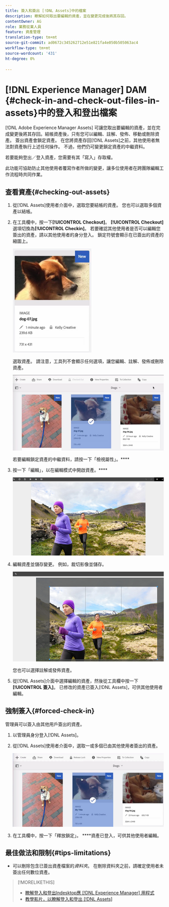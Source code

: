 ```yaml
---
title: 簽入和簽出 [!DNL Assets]中的檔案
description: 瞭解如何取出要編輯的資產，並在變更完成後將其存回。
contentOwner: AG
role: 業務從業人員
feature: 資產管理
translation-type: tm+mt
source-git-commit: ad0672c345262712e51e821fa4e050b505063ac4
workflow-type: tm+mt
source-wordcount: '431'
ht-degree: 0%

---
```



# [!DNL Experience Manager] DAM {#check-in-and-check-out-files-in-assets}中的登入和登出檔案

[!DNL Adobe Experience Manager Assets] 可讓您取出要編輯的資產，並在完成變更後將其存回。結帳資產後，只有您可以編輯、註解、發佈、移動或刪除資產。 簽出資產會鎖定資產。 在您將資產存回[!DNL Assets]之前，其他使用者無法對資產執行上述任何操作。 不過，他們仍可變更鎖定資產的中繼資料。

若要能夠登出／登入資產，您需要有其「寫入」存取權。

此功能可協助防止其他使用者覆寫作者所做的變更，讓多位使用者在跨團隊編輯工作流程時共同作業。

## 查看資產{#checking-out-assets}

1. 從[!DNL Assets]使用者介面中，選取您要結帳的資產。 您也可以選取多個資產以結帳。
1. 在工具欄中，按一下&#x200B;**[!UICONTROL Checkout]**。 **[!UICONTROL Checkout]**&#x200B;選項切換為&#x200B;**[!UICONTROL Checkin]**。
若要確認其他使用者是否可以編輯您簽出的資產，請以其他使用者的身分登入。 鎖定符號會顯示在已簽出的資產的縮圖上。

   ![chlimage_1-471](assets/chlimage_1-471.png)

   選取資產。 請注意，工具列不會顯示任何選項，讓您編輯、註解、發佈或刪除資產。

   ![chlimage_1-472](assets/chlimage_1-472.png)

   若要編輯鎖定資產的中繼資料，請按一下「檢視屬性」。****

1. 按一下「編輯」，以在編輯模式中開啟資產。****

   ![chlimage_1-473](assets/chlimage_1-473.png)

1. 編輯資產並儲存變更。 例如，裁切影像並儲存。

   ![chlimage_1-474](assets/chlimage_1-474.png)

   您也可以選擇註解或發佈資產。

1. 從[!DNL Assets]介面中選擇編輯的資產，然後從工具欄中按一下&#x200B;**[!UICONTROL 簽入]**。 已修改的資產已簽入[!DNL Assets]，可供其他使用者編輯。

## 強制簽入{#forced-check-in}

管理員可以簽入由其他用戶簽出的資產。

1. 以管理員身分登入[!DNL Assets]。
1. 從[!DNL Assets]使用者介面中，選取一或多個已由其他使用者簽出的資產。

   ![chlimage_1-476](assets/chlimage_1-476.png)

1. 在工具欄中，按一下「釋放鎖定」。 ****&#x200B;資產已登入，可供其他使用者編輯。

## 最佳做法和限制{#tips-limitations}

* 可以刪除包含已簽出資產檔案的&#x200B;*資料夾*。 在刪除資料夾之前，請確定使用者未簽出任何數位資產。

>[!MORELIKETHIS]
>
>* [瞭解登入和登出Indesktop應 [!DNL Experience Manager] 用程式](https://experienceleague.adobe.com/docs/experience-manager-desktop-app/using/using.html?lang=en#how-app-works2)
>* [教學影片，以瞭解登入和登出 [!DNL Assets]](https://experienceleague.adobe.com/docs/experience-manager-learn/assets/collaboration/check-in-and-check-out.html)

